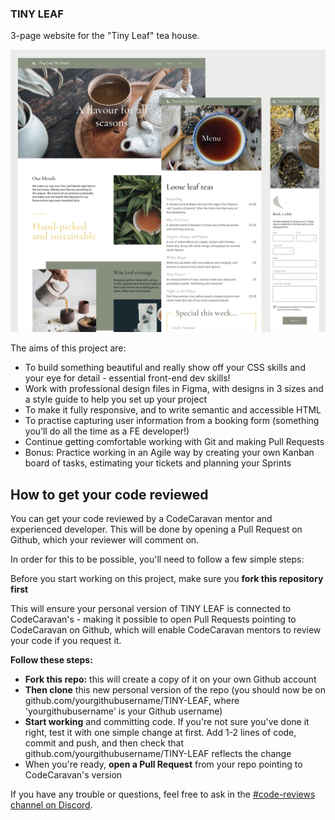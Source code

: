### TINY LEAF

3-page website for the "Tiny Leaf" tea house.

![Project preview screens](./preview_3%20screens.png)

The aims of this project are:

- To build something beautiful and really show off your CSS skills and your eye for detail - essential front-end dev skills!
- Work with professional design files in Figma, with designs in 3 sizes and a style guide to help you set up your project
- To make it fully responsive, and to write semantic and accessible HTML
- To practise capturing user information from a booking form (something you’ll do all the time as a FE developer!)
- Continue getting comfortable working with Git and making Pull Requests
- Bonus: Practice working in an Agile way by creating your own Kanban board of tasks, estimating your tickets and planning your Sprints

## How to get your code reviewed

You can get your code reviewed by a CodeCaravan mentor and experienced developer. This will be done by opening a Pull Request on Github, which your reviewer will comment on.

In order for this to be possible, you'll need to follow a few simple steps:

Before you start working on this project, make sure you **fork this repository first**

This will ensure your personal version of TINY LEAF is connected to CodeCaravan's - making it possible to open Pull Requests pointing to CodeCaravan on Github, which will enable CodeCaravan mentors to review your code if you request it.

**Follow these steps:**

- **Fork this repo:** this will create a copy of it on your own Github account
- **Then clone** this new personal version of the repo (you should now be on github.com/yourgithubusername/TINY-LEAF, where 'yourgithubusername' is your Github username)
- **Start working** and committing code. If you're not sure you've done it right, test it with one simple change at first. Add 1-2 lines of code, commit and push, and then check that github.com/yourgithubusername/TINY-LEAF reflects the change
- When you're ready, **open a Pull Request** from your repo pointing to CodeCaravan's version

If you have any trouble or questions, feel free to ask in the [#code-reviews channel on Discord](https://discord.gg/BdeBF5vz).
